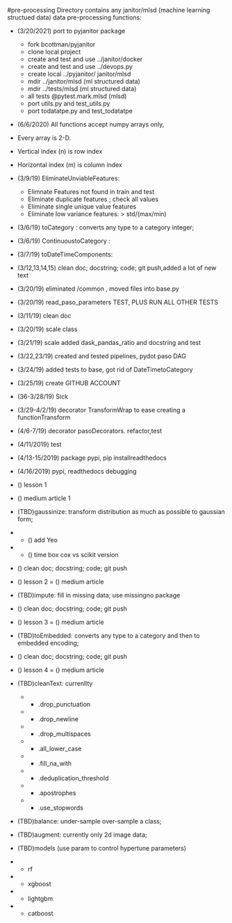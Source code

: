 #pre-processing
Directory contains any janitor/mlsd (machine learning structued data) data pre-processing functions:

- (3/20/2021) port to pyjanitor package
    - fork bcottman/pyjanitor
    - clone local project
    - create and test and use ../janitor/docker
    - create and test and use ../devops.py
    - create local ../pyjanitor/ janitor/mlsd
    - mdir ../janitor/mlsd (ml structured data)
    - mdir ../tests/mlsd (ml structured data)
    - all tests @pytest.mark.mlsd (mlsd)
    - port utils.py and test_utils.py
    - port todatatpe.py and test_todatatpe

- (6/6/2020) All functions accept numpy arrays only,
- Every array is 2-D. 
- Vertical index (n) is row index
- Horizontal index (m) is column index


- (3/9/19) EliminateUnviableFeatures:
    - Elimnate Features not found in train and test
    - Eliminate duplicate features ; check all values
    - Eliminate single unique value features
    - Eliminate low variance features:  > std/(max/min)

- (3/6/19) toCategory : converts any type to a category integer;
- (3/6/19) ContinuoustoCategory :
- (3/7/19) toDateTimeComponents:

- (3/12,13,14,15) clean doc;  docstring; code; git push,added a lot of new text
- (3/20/19) eliminated /common , moved files into base.py
- (3/20/19) read_paso_parameters TEST, PLUS RUN ALL OTHER TESTS
- (3/11/19) clean doc
- (3/20/19) scale class
- (3/21/19) scale added dask_pandas_ratio and docstring and test
- (3/22,23/19) created and tested pipelines, pydot paso DAG
- (3/24/19) added tests to base, got rid of DateTimetoCategory
- (3/25/19) create GITHUB ACCOUNT
- (36-3/28/19) Sick
- (3/29-4/2/19) decorator TransformWrap to ease creating a functionTransform
- (4/6-7/19) decorator pasoDecorators. refactor,test
- (4/11/2019) test 
- (4/13-15/2019) package pypi, pip installreadthedocs
- (4/16/2019) pypi, readthedocs debugging
- () lesson 1
- () medium article 1


- (TBD)gaussinize: transform distribution as much as possible to gaussian form; 
- - () add Yeo
- - () time box cox vs scikit version
- () clean doc;  docstring; code; git push 
- () lesson 2
= () medium article 

- (TBD)impute: fill in missing data; use missingno package
- () clean doc;  docstring; code; git push 
- () lesson 3
= () medium article 

- (TBD)toEmbedded: converts any type to a category and then to embedded encoding;
- () clean doc;  docstring; code; git push 
- () lesson 4
= () medium article 

- (TBD)cleanText: currenllty
    - - .drop_punctuation
    - - .drop_newline 
    - - .drop_multispaces 
    - - .all_lower_case 
    - - .fill_na_with 
    - - .deduplication_threshold 
    - - .apostrophes 
    - - .use_stopwords

- (TBD)balance: under-sample over-sample a class;




- (TBD)augment: currently only 2d image data;

- (TBD)models (use param to control hypertune parameters)
- - rf
- - xgboost
- - lightgbm
- - catboost 


